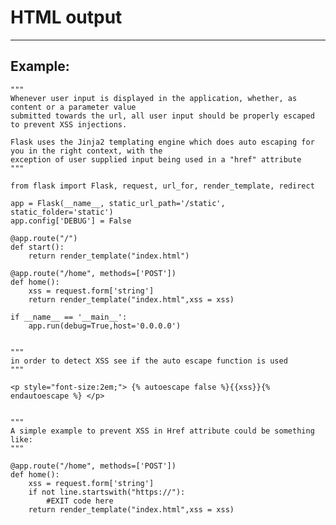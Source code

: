 # HTML output
-------

## Example:


    """
    Whenever user input is displayed in the application, whether, as content or a parameter value
    submitted towards the url, all user input should be properly escaped to prevent XSS injections.

    Flask uses the Jinja2 templating engine which does auto escaping for you in the right context, with the
    exception of user supplied input being used in a "href" attribute
    """

    from flask import Flask, request, url_for, render_template, redirect

    app = Flask(__name__, static_url_path='/static', static_folder='static')
    app.config['DEBUG'] = False

    @app.route("/")
    def start():
        return render_template("index.html")

    @app.route("/home", methods=['POST'])
    def home():
        xss = request.form['string']
        return render_template("index.html",xss = xss)
        
    if __name__ == '__main__':
        app.run(debug=True,host='0.0.0.0')


    """
    in order to detect XSS see if the auto escape function is used
    """

    <p style="font-size:2em;"> {% autoescape false %}{{xss}}{% endautoescape %} </p>
    

    """
    A simple example to prevent XSS in Href attribute could be something like:
    """

    @app.route("/home", methods=['POST'])
    def home():
        xss = request.form['string']
        if not line.startswith("https://"):
            #EXIT code here
        return render_template("index.html",xss = xss)